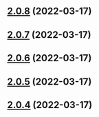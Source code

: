 ## [2.0.8](https://github.com/RapidAPI/httpsnippet/compare/v2.0.7...v2.0.8) (2022-03-17)



## [2.0.7](https://github.com/RapidAPI/httpsnippet/compare/v2.0.6...v2.0.7) (2022-03-17)



## [2.0.6](https://github.com/RapidAPI/httpsnippet/compare/v2.0.5...v2.0.6) (2022-03-17)



## [2.0.5](https://github.com/RapidAPI/httpsnippet/compare/v2.0.4...v2.0.5) (2022-03-17)



## [2.0.4](https://github.com/RapidAPI/httpsnippet/compare/v2.0.3...v2.0.4) (2022-03-17)



